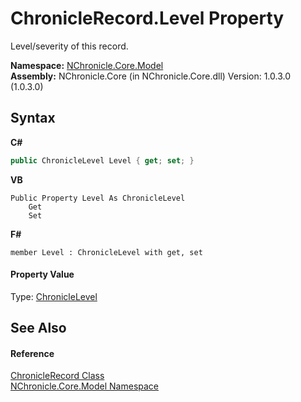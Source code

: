 # ChronicleRecord.Level Property 
 

Level/severity of this record.

**Namespace:**&nbsp;<a href="N_NChronicle_Core_Model.md">NChronicle.Core.Model</a><br />**Assembly:**&nbsp;NChronicle.Core (in NChronicle.Core.dll) Version: 1.0.3.0 (1.0.3.0)

## Syntax

**C#**<br />
``` C#
public ChronicleLevel Level { get; set; }
```

**VB**<br />
``` VB
Public Property Level As ChronicleLevel
	Get
	Set
```

**F#**<br />
``` F#
member Level : ChronicleLevel with get, set

```


#### Property Value
Type: <a href="T_NChronicle_Core_Model_ChronicleLevel.md">ChronicleLevel</a>

## See Also


#### Reference
<a href="T_NChronicle_Core_Model_ChronicleRecord.md">ChronicleRecord Class</a><br /><a href="N_NChronicle_Core_Model.md">NChronicle.Core.Model Namespace</a><br />
